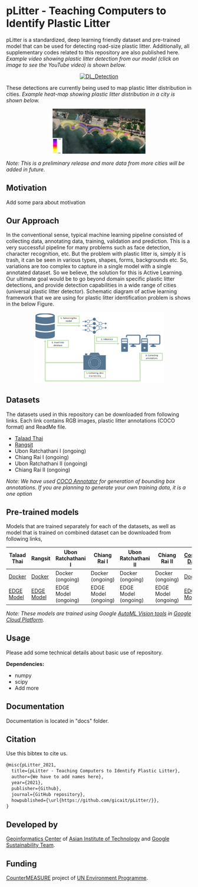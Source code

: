 # pLitter - Teaching Computers to Identify Plastic Litter

pLitter is a standardized, deep learning friendly dataset and pre-trained model that can be used for detecting road-size plastic litter. Additionally, all supplementary codes related to this repository are also published here. *Example video showing plastic litter detection from our model (click on image to see the YouTube video) is shown below.*

<p align="center">
<a href="https://www.youtube.com/watch?v=REv0XEcWXVE" target="_blank">
<img src="https://img.youtube.com/vi/REv0XEcWXVE/0.jpg" alt="DL_Detection" width="50%"/>
</a>
</p>

These detections are currently being used to map plastic litter distribution in cities. *Example heat-map showing plastic litter distribution in a city is shown below.*

<p align="center">
<img src="./graphics/example_heatmap.PNG" alt="HeatMap" width="50%"/>
</p>

_Note: This is a preliminary release and more data from more cities will be added in future._

## Motivation

Add some para about motivation

## Our Approach

In the conventional sense, typical machine learning pipeline consisted of collecting data, annotating data, training, validation and prediction. This is a very successful pipeline for many problems such as face detection, character recognition, etc. But the problem with plastic litter is, simply it is trash, it can be seen in various types, shapes, forms, backgrounds etc. So, variations are too complex to capture in a single model with a single annotated dataset. So we believe, the solution for this is Active Learning. Our ultimate goal would be to go beyond domain specific plastic litter detections, and provide detection capabilities in a wide range of cities (universal plastic litter detector). Schematic diagram of active learning framework that we are using for plastic litter identification problem is shows in the below Figure. 

<p align="center">
<img src="./graphics/active_learning.PNG" alt="HeatMap" width="70%"/>
</p>


## Datasets

The datasets used in this repository can be downloaded from following links. Each link contains RGB images, plastic litter annotations (COCO format) and ReadMe file.

* [Talaad Thai](#)
* [Rangsit](#)
* Ubon Ratchathani I (ongoing)
* Chiang Rai I (ongoing)
* Ubon Ratchathani II (ongoing)
* Chiang Rai II (ongoing)

*Note: We have used [COCO Annotator](https://github.com/jsbroks/coco-annotator) for generation of bounding box annotations. If you are planning to generate your own training data, it is a one option*

## Pre-trained models

Models that are trained separately for each of the datasets, as well as model that is trained on combined dataset can be downloaded from following links,

| Talaad Thai | Rangsit | Ubon Ratchathani I | Chiang Rai I | Ubon Ratchathani II | Chiang Rai II | <ins>Combined Dataset</ins> |
| --- | --- | --- | --- | --- | --- | --- |
| [Docker](#) | [Docker](#) | Docker (ongoing) | Docker (ongoing) | Docker (ongoing) | Docker (ongoing) | <ins>[Docker](#)</ins> |
| [EDGE Model](#) | [EDGE Model](#) | EDGE Model (ongoing) | EDGE Model (ongoing) | EDGE Model (ongoing) | EDGE Model (ongoing) | <ins>[EDGE Model](#)</ins> |

*Note: These models are trained using Google [AutoML Vision tools](https://cloud.google.com/automl) in [Google Cloud Platform](https://cloud.google.com/).*

## Usage

Please add some technical details about basic use of repository.

__Dependencies:__

* numpy
* scipy
* Add more

## Documentation
Documentation is located in "docs" folder.

## Citation

Use this bibtex to cite us.
```
@misc{pLitter_2021,
  title={pLitter - Teaching Computers to Identify Plastic Litter},
  author={We have to add names here},
  year={2021},
  publisher={Github},
  journal={GitHub repository},
  howpublished={\url{https://github.com/gicait/pLitter/}},
}
```

## Developed by

[Geoinformatics Center](www.geoinfo.ait.ac.th) of [Asian Institute of Technology](www.ait.ac.th) and [Google Sustainability Team](https://sustainability.google/).

## Funding

[CounterMEASURE](https://countermeasure.asia/) project of [UN Environment Programme](https://www.unep.org/).
